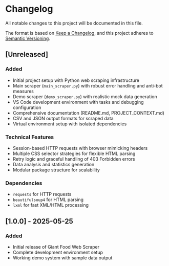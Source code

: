 # Changelog

All notable changes to this project will be documented in this file.

The format is based on [Keep a Changelog](https://keepachangelog.com/en/1.0.0/),
and this project adheres to [Semantic Versioning](https://semver.org/spec/v2.0.0.html).

## [Unreleased]

### Added
- Initial project setup with Python web scraping infrastructure
- Main scraper (`main_scraper.py`) with robust error handling and anti-bot measures
- Demo scraper (`demo_scraper.py`) with realistic mock data generation
- VS Code development environment with tasks and debugging configuration
- Comprehensive documentation (README.md, PROJECT_CONTEXT.md)
- CSV and JSON output formats for scraped data
- Virtual environment setup with isolated dependencies

### Technical Features
- Session-based HTTP requests with browser mimicking headers
- Multiple CSS selector strategies for flexible HTML parsing
- Retry logic and graceful handling of 403 Forbidden errors
- Data analysis and statistics generation
- Modular package structure for scalability

### Dependencies
- `requests` for HTTP requests
- `beautifulsoup4` for HTML parsing
- `lxml` for fast XML/HTML processing

## [1.0.0] - 2025-05-25

### Added
- Initial release of Giant Food Web Scraper
- Complete development environment setup
- Working demo system with sample data output
